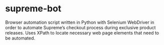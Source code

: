 # supreme-bot

Browser automation script written in Python with Selenium WebDriver in order to automate Supreme’s checkout process during exclusive product releases. Uses XPath to locate necessary web page elements that need to be automated.
